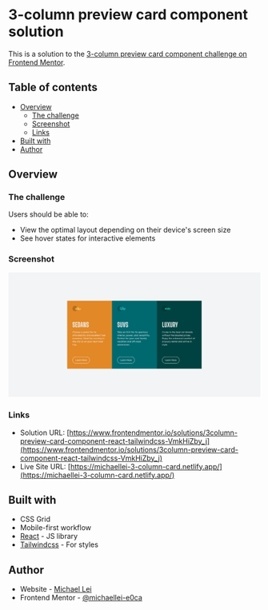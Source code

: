 # 3-column preview card component solution

This is a solution to the [3-column preview card component challenge on Frontend Mentor](https://www.frontendmentor.io/challenges/3column-preview-card-component-pH92eAR2-).

## Table of contents

- [Overview](#overview)
  - [The challenge](#the-challenge)
  - [Screenshot](#screenshot)
  - [Links](#links)
- [Built with](#built-with)
- [Author](#author)

## Overview

### The challenge

Users should be able to:

- View the optimal layout depending on their device's screen size
- See hover states for interactive elements

### Screenshot

![](/screenshot.jpg)

### Links

- Solution URL: [https://www.frontendmentor.io/solutions/3column-preview-card-component-react-tailwindcss-VmkHiZby_j](https://www.frontendmentor.io/solutions/3column-preview-card-component-react-tailwindcss-VmkHiZby_j)
- Live Site URL: [https://michaellei-3-column-card.netlify.app/](https://michaellei-3-column-card.netlify.app/)

## Built with

- CSS Grid
- Mobile-first workflow
- [React](https://reactjs.org/) - JS library
- [Tailwindcss](https://tailwindcss.com/) - For styles

## Author

- Website - [Michael Lei](https://michaeleii.github.io/)
- Frontend Mentor - [@michaellei-e0ca](https://www.frontendmentor.io/profile/michaellei-e0ca)
